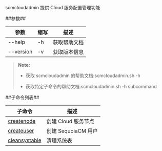 scmcloudadmin 提供 Cloud 服务配置管理功能

##参数##

|参数      |缩写        |描述          |
|----------|-----------|--------------|
|--help    |-h         |获取帮助文档  |
|--version |-v         |获取版本信息  |

>  **Note:**
>
>  * 获取 scmcloudadmin 的帮助文档:scmcloudadmin.sh -h
>
>  * 获取特定子命令的帮助文档:scmcloudadmin.sh -h subcommand

##子命令列表##

|子命令    |描述             |
|----------|----------------|
|[createnode][create_node]|创建 Cloud 服务节点  |
|[createuser][create_user]|创建 SequoiaCM 用户|
|[cleansystable][clean_systable]|清理系统表|

[create_node]:Maintainance/Tools/Scmcloudadmin/createnode.md
[create_user]:Maintainance/Tools/Scmcloudadmin/createuser.md
[clean_systable]:Maintainance/Tools/Scmcloudadmin/cleansystable.md

